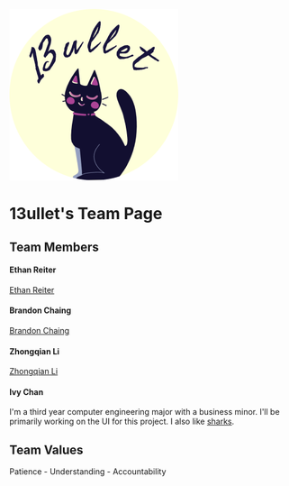 ![Our logo](./branding/13bullet_logo.png)
# 13ullet's Team Page

## Team Members

#### Ethan Reiter
[Ethan Reiter](https://dino-inc.github.io/CSE110Lab1/)

#### Brandon Chaing
[Brandon Chaing](https://bchaing.github.io/sp21-cse110-lab1/)

#### Zhongqian Li
[Zhongqian Li](https://zhl024.github.io/Lab1/)

#### Ivy Chan
I'm a third year computer engineering major with a business minor. I'll be primarily working on the UI for this project. I also like [sharks](https://ivychxn.github.io/110lab1/).

## Team Values
Patience - Understanding - Accountability
